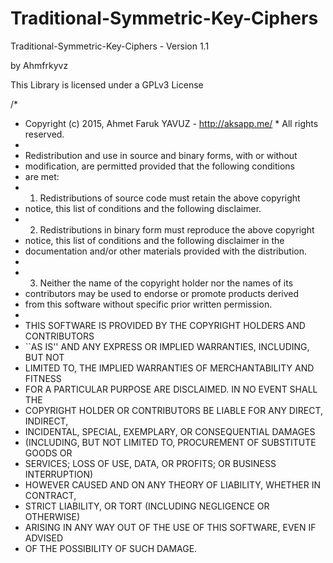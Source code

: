 # Traditional-Symmetric-Key-Ciphers

Traditional-Symmetric-Key-Ciphers - Version 1.1

by Ahmfrkyvz

This Library is licensed under a GPLv3 License

/*
 * Copyright (c) 2015, Ahmet Faruk YAVUZ - http://aksapp.me/ * All rights reserved.
 *
 * Redistribution and use in source and binary forms, with or without
 * modification, are permitted provided that the following conditions
 * are met:
 * 1. Redistributions of source code must retain the above copyright
 *    notice, this list of conditions and the following disclaimer.
 * 2. Redistributions in binary form must reproduce the above copyright
 *    notice, this list of conditions and the following disclaimer in the
 *    documentation and/or other materials provided with the distribution.
 *
 * 3. Neither the name of the copyright holder nor the names of its
 *    contributors may be used to endorse or promote products derived
 *    from this software without specific prior written permission.
 *
 * THIS SOFTWARE IS PROVIDED BY THE COPYRIGHT HOLDERS AND CONTRIBUTORS
 * ``AS IS'' AND ANY EXPRESS OR IMPLIED WARRANTIES, INCLUDING, BUT NOT
 * LIMITED TO, THE IMPLIED WARRANTIES OF MERCHANTABILITY AND FITNESS
 * FOR A PARTICULAR PURPOSE ARE DISCLAIMED.  IN NO EVENT SHALL THE
 * COPYRIGHT HOLDER OR CONTRIBUTORS BE LIABLE FOR ANY DIRECT, INDIRECT,
 * INCIDENTAL, SPECIAL, EXEMPLARY, OR CONSEQUENTIAL DAMAGES
 * (INCLUDING, BUT NOT LIMITED TO, PROCUREMENT OF SUBSTITUTE GOODS OR
 * SERVICES; LOSS OF USE, DATA, OR PROFITS; OR BUSINESS INTERRUPTION)
 * HOWEVER CAUSED AND ON ANY THEORY OF LIABILITY, WHETHER IN CONTRACT,
 * STRICT LIABILITY, OR TORT (INCLUDING NEGLIGENCE OR OTHERWISE)
 * ARISING IN ANY WAY OUT OF THE USE OF THIS SOFTWARE, EVEN IF ADVISED
 * OF THE POSSIBILITY OF SUCH DAMAGE.
